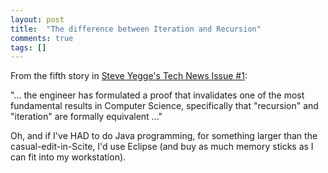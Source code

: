 ```yaml
---
layout: post
title:  "The difference between Iteration and Recursion"
comments: true
tags: []
---
```



From the fifth story in [Steve Yegge's Tech News Issue #1](http://steve-yegge.blogspot.com/2007/09/steveys-tech-news-issue-1.html):

"... the engineer has formulated a proof that invalidates one of the most fundamental results in Computer Science, specifically that "recursion" and "iteration" are formally equivalent ..."

Oh, and if I've HAD to do Java programming, for something larger than the casual-edit-in-Scite, I'd use Eclipse (and buy as much memory sticks as I can fit into my workstation).

